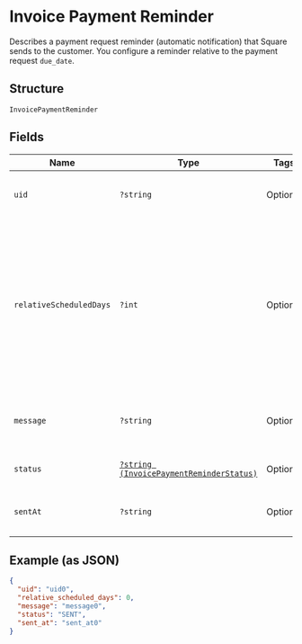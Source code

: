 
# Invoice Payment Reminder

Describes a payment request reminder (automatic notification) that Square sends
to the customer. You configure a reminder relative to the payment request
`due_date`.

## Structure

`InvoicePaymentReminder`

## Fields

| Name | Type | Tags | Description | Getter | Setter |
|  --- | --- | --- | --- | --- | --- |
| `uid` | `?string` | Optional | A Square-assigned ID that uniquely identifies the reminder within the<br>`InvoicePaymentRequest`. | getUid(): ?string | setUid(?string uid): void |
| `relativeScheduledDays` | `?int` | Optional | The number of days before (a negative number) or after (a positive number)<br>the payment request `due_date` when the reminder is sent. For example, -3 indicates that<br>the reminder should be sent 3 days before the payment request `due_date`.<br>**Constraints**: `>= -32767`, `<= 32767` | getRelativeScheduledDays(): ?int | setRelativeScheduledDays(?int relativeScheduledDays): void |
| `message` | `?string` | Optional | The reminder message.<br>**Constraints**: *Minimum Length*: `1`, *Maximum Length*: `1000` | getMessage(): ?string | setMessage(?string message): void |
| `status` | [`?string (InvoicePaymentReminderStatus)`](/doc/models/invoice-payment-reminder-status.md) | Optional | The status of a payment request reminder. | getStatus(): ?string | setStatus(?string status): void |
| `sentAt` | `?string` | Optional | If sent, the timestamp when the reminder was sent, in RFC 3339 format. | getSentAt(): ?string | setSentAt(?string sentAt): void |

## Example (as JSON)

```json
{
  "uid": "uid0",
  "relative_scheduled_days": 0,
  "message": "message0",
  "status": "SENT",
  "sent_at": "sent_at0"
}
```

